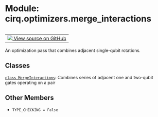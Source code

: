 <div itemscope itemtype="http://developers.google.com/ReferenceObject">
<meta itemprop="name" content="cirq.optimizers.merge_interactions" />
<meta itemprop="path" content="Stable" />
<meta itemprop="property" content="TYPE_CHECKING"/>
</div>

# Module: cirq.optimizers.merge_interactions

<!-- Insert buttons and diff -->

<table class="tfo-notebook-buttons tfo-api" align="left">

<td>
  <a target="_blank" href="https://github.com/quantumlib/cirq/tree/master/cirq/optimizers/merge_interactions.py">
    <img src="https://www.tensorflow.org/images/GitHub-Mark-32px.png" />
    View source on GitHub
  </a>
</td>
</table>



An optimization pass that combines adjacent single-qubit rotations.



## Classes

[`class MergeInteractions`](../../cirq/optimizers/MergeInteractions.md): Combines series of adjacent one and two-qubit gates operating on a pair

## Other Members

* `TYPE_CHECKING = False` <a id="TYPE_CHECKING"></a>
